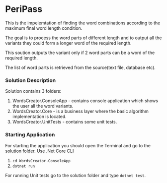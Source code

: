 # PeriPass

<p>This is the impelemtation of finding the word combinations according to the maximum final word length condition.</p>
<p>The goal is to process the word parts of different length and to output all the variants they 
could form a longer word of the required length.</p>
<p>This soution outputs the variant only if 2 word parts can be a word of the required length.</p>
<p>The list of word parts is retrieved from the source(text file, database etc).</p>

### Solution Description

Solution contains 3 folders:

<ol>
  <li>WordsCreator.ConsoleApp - contains console application which shows the user all the word variants.</li>
  <li>WordsCreator.Core - is a business layer where the basic algorithm implementation is located.</li>
  <li>WordsCreator.UnitTests - contains some unit tests.</li>
</ol>




### Starting Application

For starting the application you should open the Terminal 
and go to the solution folder.
Use .Net Core CLI 

<ol>
  <li><code>cd WordsCreator.ConsoleApp</code>
  <li><code>dotnet run</code></li>
</ol>

For running Unit tests go to the solution folder and type <code>dotnet test</code>.

